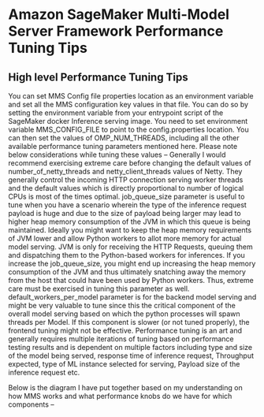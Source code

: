# Amazon SageMaker Multi-Model Server Framework Performance Tuning Tips


## High level Performance Tuning Tips

You can set MMS Config file properties location as an environment variable  and set all the MMS configuration key values in that file. You can do so by setting the environment variable from your entrypoint script of the SageMaker docker Inference serving image. You need to set environment variable MMS_CONFIG_FILE to point to the config.properties location. You can then set the values of OMP_NUM_THREADS, including all the other available performance tuning parameters mentioned here.
Please note below considerations while tuning these values –
Generally I would recommend exercising extreme care before changing the default values of number_of_netty_threads and netty_client_threads values of Netty. They generally control the incoming HTTP connection serving worker threads and the default values which is directly proportional to number of logical CPUs is most of the times optimal.
job_queue_size parameter is useful to tune when you have a scenario wherein the type of the inference request payload is huge and due to the size of payload being larger may lead to higher heap memory consumption of the JVM in which this queue is being maintained. Ideally you might want to keep the heap memory requirements of JVM lower and allow Python workers to allot more memory for actual model serving. JVM is only for receiving the HTTP Requests, queuing them and dispatching them to the Python-based workers for inferences. If you increase the job_queue_size, you might end up increasing the heap memory consumption of the JVM and thus ultimately snatching away the memory from the host that could have been used by Python workers. Thus, extreme care must be exercised in tuning this parameter as well.
default_workers_per_model parameter is for the backend model serving and might be very valuable to tune since this the critical component of the overall model serving based on which the python processes will spawn threads per Model. If this component is slower (or not tuned properly), the frontend tuning might not be effective.
Performance tuning is an art and generally requires multiple iterations of tuning based on performance testing results and is dependent on multiple factors including type and size of the model being served, response time of inference request, Throughput expected, type of ML instance selected for serving, Payload size of the inference request etc.
 
Below is the diagram I have put together based on my understanding on how MMS works and what performance knobs do we have for which components –

